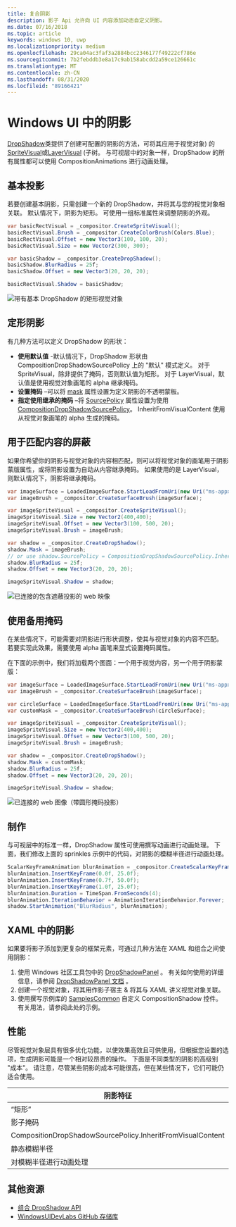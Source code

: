 ```yaml
---
title: 复合阴影
description: 影子 Api 允许向 UI 内容添加动态自定义阴影。
ms.date: 07/16/2018
ms.topic: article
keywords: windows 10, uwp
ms.localizationpriority: medium
ms.openlocfilehash: 29ca04ac3faf3a2884bcc2346177f49222cf786e
ms.sourcegitcommit: 7b2febddb3e8a17c9ab158abcdd2a59ce126661c
ms.translationtype: MT
ms.contentlocale: zh-CN
ms.lasthandoff: 08/31/2020
ms.locfileid: "89166421"
---
```

# <a name="shadows-in-windows-ui"></a>Windows UI 中的阴影

[DropShadow](/uwp/api/Windows.UI.Composition.DropShadow)类提供了创建可配置的阴影的方法，可将其应用于视觉对象) 的[SpriteVisual](/uwp/api/windows.ui.composition.spritevisual)或[LayerVisual](/uwp/api/windows.ui.composition.layervisual) (子树。 与可视层中的对象一样，DropShadow 的所有属性都可以使用 CompositionAnimations 进行动画处理。

## <a name="basic-drop-shadow"></a>基本投影

若要创建基本阴影，只需创建一个新的 DropShadow，并将其与您的视觉对象相关联。 默认情况下，阴影为矩形。 可使用一组标准属性来调整阴影的外观。

```cs
var basicRectVisual = _compositor.CreateSpriteVisual();
basicRectVisual.Brush = _compositor.CreateColorBrush(Colors.Blue);
basicRectVisual.Offset = new Vector3(100, 100, 20);
basicRectVisual.Size = new Vector2(300, 300);

var basicShadow = _compositor.CreateDropShadow();
basicShadow.BlurRadius = 25f;
basicShadow.Offset = new Vector3(20, 20, 20);

basicRectVisual.Shadow = basicShadow;
```

![带有基本 DropShadow 的矩形视觉对象](images/rectangular-dropshadow.png)

## <a name="shaping-the-shadow"></a>定形阴影

有几种方法可以定义 DropShadow 的形状：

- **使用默认值** -默认情况下，DropShadow 形状由 CompositionDropShadowSourcePolicy 上的 "默认" 模式定义。 对于 SpriteVisual，除非提供了掩码，否则默认值为矩形。 对于 LayerVisual，默认值是使用视觉对象画笔的 alpha 继承掩码。
- **设置掩码** –可以将 [mask](/uwp/api/windows.ui.composition.dropshadow.mask) 属性设置为定义阴影的不透明蒙板。
- **指定使用继承的掩码** –将 [SourcePolicy](/uwp/api/windows.ui.composition.dropshadow.sourcepolicy) 属性设置为使用 [CompositionDropShadowSourcePolicy](/uwp/api/windows.ui.composition.compositiondropshadowsourcepolicy)。 InheritFromVisualContent 使用从视觉对象画笔的 alpha 生成的掩码。

## <a name="masking-to-match-your-content"></a>用于匹配内容的屏蔽

如果你希望你的阴影与视觉对象的内容相匹配，则可以将视觉对象的画笔用于阴影蒙版属性，或将阴影设置为自动从内容继承掩码。 如果使用的是 LayerVisual，则默认情况下，阴影将继承掩码。

```cs
var imageSurface = LoadedImageSurface.StartLoadFromUri(new Uri("ms-appx:///Assets/myImage.png"));
var imageBrush = _compositor.CreateSurfaceBrush(imageSurface);

var imageSpriteVisual = _compositor.CreateSpriteVisual();
imageSpriteVisual.Size = new Vector2(400,400);
imageSpriteVisual.Offset = new Vector3(100, 500, 20);
imageSpriteVisual.Brush = imageBrush;

var shadow = _compositor.CreateDropShadow();
shadow.Mask = imageBrush;
// or use shadow.SourcePolicy = CompositionDropShadowSourcePolicy.InheritFromVisualContent;
shadow.BlurRadius = 25f;
shadow.Offset = new Vector3(20, 20, 20);

imageSpriteVisual.Shadow = shadow;
```

![已连接的包含遮蔽投影的 web 映像](images/ms-brand-web-dropshadow.png)

## <a name="using-an-alternative-mask"></a>使用备用掩码

在某些情况下，可能需要对阴影进行形状调整，使其与视觉对象的内容不匹配。 若要实现此效果，需要使用 alpha 画笔来显式设置掩码属性。

在下面的示例中，我们将加载两个图面：一个用于视觉内容，另一个用于阴影蒙版：

```cs
var imageSurface = LoadedImageSurface.StartLoadFromUri(new Uri("ms-appx:///Assets/myImage.png"));
var imageBrush = _compositor.CreateSurfaceBrush(imageSurface);

var circleSurface = LoadedImageSurface.StartLoadFromUri(new Uri("ms-appx:///Assets/myCircleImage.png"));
var customMask = _compositor.CreateSurfaceBrush(circleSurface);

var imageSpriteVisual = _compositor.CreateSpriteVisual();
imageSpriteVisual.Size = new Vector2(400,400);
imageSpriteVisual.Offset = new Vector3(100, 500, 20);
imageSpriteVisual.Brush = imageBrush;

var shadow = _compositor.CreateDropShadow();
shadow.Mask = customMask;
shadow.BlurRadius = 25f;
shadow.Offset = new Vector3(20, 20, 20);

imageSpriteVisual.Shadow = shadow;
```

![已连接的 web 图像（带圆形掩码投影）](images/ms-brand-web-masked-dropshadow.png)

## <a name="animating"></a>制作

与可视层中的标准一样，DropShadow 属性可使用撰写动画进行动画处理。 下面，我们修改上面的 sprinkles 示例中的代码，对阴影的模糊半径进行动画处理。

```cs
ScalarKeyFrameAnimation blurAnimation = _compositor.CreateScalarKeyFrameAnimation();
blurAnimation.InsertKeyFrame(0.0f, 25.0f);
blurAnimation.InsertKeyFrame(0.7f, 50.0f);
blurAnimation.InsertKeyFrame(1.0f, 25.0f);
blurAnimation.Duration = TimeSpan.FromSeconds(4);
blurAnimation.IterationBehavior = AnimationIterationBehavior.Forever;
shadow.StartAnimation("BlurRadius", blurAnimation);
```

## <a name="shadows-in-xaml"></a>XAML 中的阴影

如果要将影子添加到更复杂的框架元素，可通过几种方法在 XAML 和组合之间使用阴影：

1. 使用 Windows 社区工具包中的 [DropShadowPanel](https://github.com/windows-toolkit/WindowsCommunityToolkit/blob/master/Microsoft.Toolkit.Uwp.UI.Controls/DropShadowPanel/DropShadowPanel.Properties.cs) 。 有关如何使用的详细信息，请参阅 [DropShadowPanel 文档](/windows/uwpcommunitytoolkit/controls/DropShadowPanel) 。
1. 创建一个视觉对象，将其用作影子宿主 & 将其与 XAML 讲义视觉对象关联。
1. 使用撰写示例库的 [SamplesCommon](https://github.com/microsoft/WindowsCompositionSamples/tree/master/SamplesCommon/SamplesCommon) 自定义 CompositionShadow 控件。 有关用法，请参阅此处的示例。

## <a name="performance"></a>性能

尽管视觉对象层具有很多优化功能，以使效果高效且可供使用，但根据您设置的选项，生成阴影可能是一个相对较昂贵的操作。 下面是不同类型的阴影的高级别 "成本"。 请注意，尽管某些阴影的成本可能很高，但在某些情况下，它们可能仍适合使用。

阴影特征| Cost
------------- | -------------
“矩形”    | 低
影子掩码      | 高
CompositionDropShadowSourcePolicy.InheritFromVisualContent | 高
静态模糊半径 | 低
对模糊半径进行动画处理 | 高

## <a name="additional-resources"></a>其他资源

- [组合 DropShadow API](/uwp/api/Windows.UI.Composition.DropShadow)
- [WindowsUIDevLabs GitHub 存储库](https://github.com/microsoft/WindowsCompositionSamples)